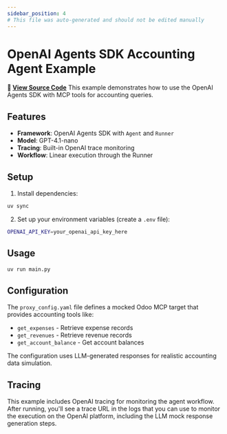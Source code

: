 ```yaml
---
sidebar_position: 4
# This file was auto-generated and should not be edited manually
---
```


# OpenAI Agents SDK Accounting Agent Example

**📂 [View Source Code](https://github.com/agentiqs/mcp-kit-python/tree/0f830eddfdcc1ee5359a24197da3f2e67774f340/examples/openai_agents_sdk)**
This example demonstrates how to use the OpenAI Agents SDK with MCP tools for accounting queries.

## Features

- **Framework**: OpenAI Agents SDK with `Agent` and `Runner`
- **Model**: GPT-4.1-nano
- **Tracing**: Built-in OpenAI trace monitoring
- **Workflow**: Linear execution through the Runner

## Setup

1. Install dependencies:
```bash
uv sync
```

2. Set up your environment variables (create a `.env` file):
```bash
OPENAI_API_KEY=your_openai_api_key_here
```

## Usage

```bash
uv run main.py
```

## Configuration

The `proxy_config.yaml` file defines a mocked Odoo MCP target that provides accounting tools like:
- `get_expenses` - Retrieve expense records
- `get_revenues` - Retrieve revenue records
- `get_account_balance` - Get account balances

The configuration uses LLM-generated responses for realistic accounting data simulation.

## Tracing

This example includes OpenAI tracing for monitoring the agent workflow. After running, you'll see a trace URL in the logs that you can use to monitor the execution on the OpenAI platform, including the LLM mock response generation steps.
